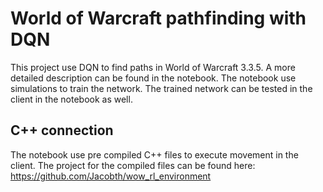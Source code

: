 # World of Warcraft pathfinding with DQN
This project use DQN to find paths in World of Warcraft 3.3.5. A more detailed description can be found in the notebook. The notebook use simulations to train the network. The trained network can be tested in the client in the notebook as well.

## C++ connection
The notebook use pre compiled C++ files to execute movement in the client. The project for the compiled files can be found here: https://github.com/Jacobth/wow_rl_environment
